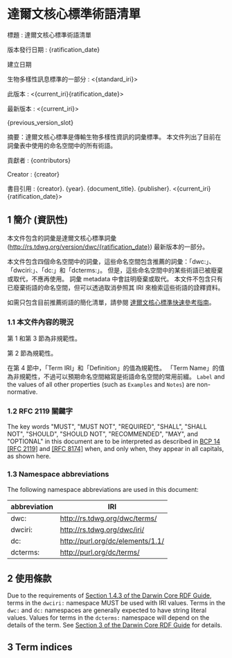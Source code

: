 # 達爾文核心標準術語清單

標題
: 達爾文核心標準術語清單

版本發行日期
: {ratification_date}

建立日期

生物多樣性訊息標準的一部分
: <{standard_iri}>

此版本
: <{current_iri}{ratification_date}>

最新版本
: <{current_iri}>

{previous_version_slot}

摘要：達爾文核心標準是傳輸生物多樣性資訊的詞彙標準。 本文件列出了目前在詞彙表中使用的命名空間中的所有術語。

貢獻者
: {contributors}

Creator
: {creator}

書目引用
: {creator}. {year}. {document_title}. {publisher}. <{current_iri}{ratification_date}>

## 1 簡介 (資訊性)

本文件包含的詞彙是達爾文核心標準詞彙 (<http://rs.tdwg.org/version/dwc/{ratification_date}>) 最新版本的一部分。

本文件包含四個命名空間中的詞彙，這些命名空間包含推薦的詞彙：「dwc:」、「dwciri:」、「dc:」和「dcterms:」。 但是，這些命名空間中的某些術語已被廢棄或取代，不應再使用。 詞彙 metadata 中會註明廢棄或取代。 本文件不包含只有已廢棄術語的命名空間，但可以透過取消參照其 IRI 來檢索這些術語的詮釋資料。

如需只包含目前推薦術語的簡化清單，請參閱 [達爾文核心標準快速參考指南](../terms/)。

### 1.1 本文件內容的現況

第 1 和第 3 節為非規範性。

第 2 節為規範性。

在第 4 節中，「Term IRI」和「Definition」的值為規範性。 「Term Name」的值為非規範性，不過可以預期命名空間縮寫是術語命名空間的常用前綴。  `Label` and the values of all other properties (such as `Examples` and `Notes`) are non-normative.

### 1.2 RFC 2119 關鍵字

The key words "MUST", "MUST NOT", "REQUIRED", "SHALL", "SHALL NOT", "SHOULD", "SHOULD NOT", "RECOMMENDED", "MAY", and "OPTIONAL" in this document are to be interpreted as described in [BCP 14](https://www.rfc-editor.org/info/bcp14) [\[RFC 2119\]](https://datatracker.ietf.org/doc/html/rfc2119) and [\[RFC 8174\]](https://datatracker.ietf.org/doc/html/rfc8174) when, and only when, they appear in all capitals, as shown here.

### 1.3 Namespace abbreviations

The following namespace abbreviations are used in this document:

| abbreviation             | IRI                                                                              |
| ------------------------ | -------------------------------------------------------------------------------- |
| dwc:     | http://rs.tdwg.org/dwc/terms/    |
| dwciri:  | http://rs.tdwg.org/dwc/iri/      |
| dc:      | http://purl.org/dc/elements/1.1/ |
| dcterms: | http://purl.org/dc/terms/                        |

## 2 使用條款

Due to the requirements of [Section 1.4.3 of the Darwin Core RDF Guide](../rdf/#143-use-of-darwin-core-terms-in-rdf-normative), terms in the `dwciri:` namespace MUST be used with IRI values. Terms in the `dwc:` and `dc:` namespaces are generally expected to have string literal values. Values for terms in the `dcterms:` namespace will depend on the details of the term. See [Section 3 of the Darwin Core RDF Guide](../rdf/#3-term-reference-normative) for details.

## 3 Term indices
